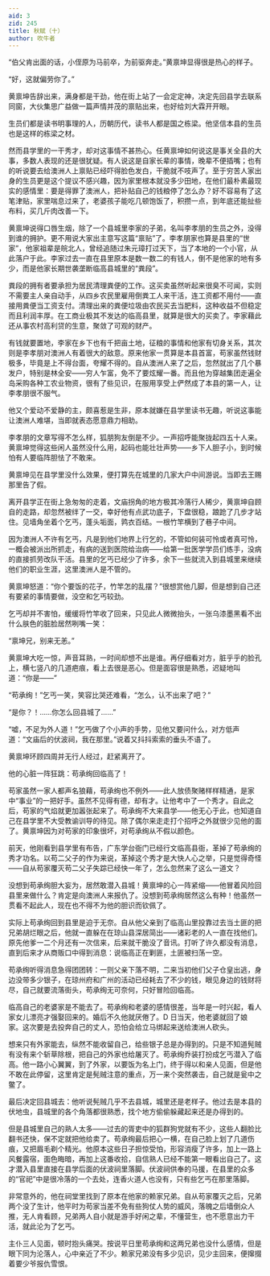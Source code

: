 ```yaml
---
aid: 3
zid: 245
title: 秋赋（十）
author: 吹牛者
---
```


“伯父肯出面的话，小侄原为马前卒，为前驱奔走。”黄禀坤显得很是热心的样子。

“好，这就偏劳你了。”

黄禀坤告辞出来，满身都是干劲，他在街上站了一会定定神，决定先回县学去联系同窗，大伙集思广益做一篇声情并茂的禀贴出来，也好给刘大霖开开眼。

生员们都是读书明事理的人，历朝历代，读书人都是国之栋梁。他坚信本县的生员也是这样的栋梁之材。

然而县学里的一干秀才，却对这事情不甚热心。任黄禀坤如何说这是事关全县的大事，多数人表现的还是很犹疑。有人说这是自家长辈的事情，晚辈不便插嘴；也有的听说要去给澳洲人上禀贴已经吓得脸色发白，干脆就不吱声了。至于穷苦人家出身的生员更是这个提议不感兴趣，因为家里根本就没多少田地，在他们最朴素最现实的感情里：要是得罪了澳洲人，把补贴自己的钱粮停了怎么办？好不容易有了这笔津贴，家里喘息过来了，老婆孩子能吃几顿饱饭了，积攒一点，到年底还能扯些布料，买几斤肉改善一下。

黄禀坤说得口唇生烟，除了一个县城里李家的子弟，名叫李孝朋的生员之外，没得到谁的拥护。更不用说大家出主意写这篇“禀贴”了。李孝朋家也算是县里的“世家”，他家祖辈是皖北人，曾经追随过朱元璋打过天下，当了本地的一个小官，从此落户于此。李家过去一直在县里原本是数一数二的有钱人，倒不是他家的地有多少，而是他家长期世袭垄断临高县城里的“粪段”。

粪段的拥有者要承担为居民清理粪便的工作。这买卖虽然听起来很臭不可闻，实则不需要主人亲自动手，从四乡农民里雇用倒粪工人来干活，连工资都不用付——直接用粪便当工资支付。清理出来的粪便垃圾由农民买去当肥料，这种收益不但稳定而且利润丰厚。在工商业极其不发达的临高县里，就算是很大的买卖了。李家藉此还从事农村高利贷的生意，聚敛了可观的财产。

有钱就要置地，李家在乡下也有千把亩土地，征粮的事情和他家有切身关系，其次则是李孝朋对澳洲人有着很大的敌意。原来他家一贯算是本县首富，苟家虽然钱财极多，毕竟是上不得台面，夸耀不得的。自从澳洲人来了之后，忽然就出了几个暴发户，特别是林全安——穷人乍富，免不了要炫耀一番。而且他为穿越集团走遍全岛采购各种工农业物资，很有了些见识，在服用享受上俨然成了本县的第一人，让李孝朋很不服气。

他又个爱动不爱静的主，颇喜惹是生非，原本就嫌在县学里读书无趣，听说这事能让澳洲人难堪，当即就表态愿意鼎力相助。

李孝朋的文章写得不怎么样，狐朋狗友倒是不少。一声招呼能聚拢起四五十人来。黄禀坤觉得这些闲人虽然没什么用，起码也能壮壮声势——乡下人胆子小，到时候怕有人要临阵胆怯了不敢来。

黄禀坤见在县学里没什么效果，便打算先在城里的几家大户中间游说。当即去王赐那里告了假。

离开县学正在街上急匆匆的走着，文庙拐角的地方极其冷落行人稀少，黄禀坤自顾自的走路，却忽然被绊了一交，幸好他有点武功底子，下盘很稳，踉跄了几步才站住。见墙角坐着个乞丐，蓬头垢面，鹑衣百结。一根竹竿横到了巷子中间。

因为澳洲人不许有乞丐，凡是到他们地界上行乞的，不管如何装可怜或者真可怜，一概会被派出所抓走，有病的送到医院给治病——给第一批医学学员们练手，没病的直接抓劳改队干活。县里的乞丐已经少了许多，余下一些就流入到县城里来继续他们的职业生涯，这里澳洲人是不管的。

黄禀坤怒道：“你个要饭的花子，竹竿怎的乱摆？”很想赏他几脚，但是想到自己还有要紧的事情要做，没空和乞丐较劲。

乞丐却并不害怕，缓缓将竹竿收了回来，只见此人微微抬头，一张乌漆墨黑看不出什么肤色的脏脸居然咧嘴一笑：

“禀坤兄，别来无恙。”

黄禀坤大吃一惊，声音耳熟，一时间却想不出是谁。再仔细看对方，脏乎乎的脸孔上，横七竖八的几道疤痕，看上去很是恶心。但是面容很是熟悉，迟疑地叫道：“你是——”

“苟承绚！”乞丐一笑，笑容比哭还难看，“怎么，认不出来了吧？”

“是你？！……你怎么回县城了……”

“嘘，不足为外人道！”乞丐做了个小声的手势，见他又要问什么，对方低声道：“文庙后的伏波祠，我在那里。”说着又抖抖索索的垂头不语了。

黄禀坤环顾四周并无行人经过，赶紧离开了。

他的心脏一阵狂跳：苟承绚回临高了！

苟家虽然一家人都声名狼藉，苟承绚也不例外——此人放债聚赌样样精通，是家中“事业”的一把好手。虽然不见得有德，却有才。让他考中了一个秀才。自此之后，苟家的气焰就更加嚣张起来了。苟承绚不大来县学——他无心于此，也知道自己在县学里不大受教谕训导的待见。除了偶尔来走走打个招呼之外就很少见他的面了。黄禀坤因为对苟家的印象很坏，对苟承绚从不假以颜色。

前天，他刚看到县学里有布告，广东学台衙门已经行文临高县衙，革掉了苟承绚的秀才功名。以苟二父子的作为来说，革掉这个秀才是大快人心之举，只是觉得奇怪——自从苟家覆灭苟二父子失踪已经快一年了，怎么忽然来了这么一道文？

没想到苟承绚胆大妄为，居然敢潜入县城！黄禀坤的心一阵紧缩——他冒着风险回县里来做什么？肯定是向澳洲人来报仇了。没想到苟承绚居然这么有种！他虽然一贯看不起此人，现在也不得不为他的胆识而钦佩了。

实际上苟承绚回到县里是迫于无奈。自从他父亲到了临高山里投靠过去当土匪的把兄弟胡烂眼之后，他就一直躲在在琼山县深居简出——诸彩老的人一直在找他们。原先他爹一二个月还有一次信来，后来就干脆没了音讯。打听了许久都没有消息，直到后来才从商贩口中得到消息：说临高正在剿匪，土匪被扫荡一空。

苟承绚听得消息急得团团转：一则父亲下落不明，二来当初他们父子仓皇出逃，身边没带多少银子，在琼州府和广州的活动已经耗去了不少的钱，眼见身边的钱财将尽，自己就要流落街头，苟承绚无可奈何，只好冒险回临高。

临高自己的老婆家是不能去了。苟承绚和老婆的感情很差，当年是一时兴起，看人家女儿漂亮才强娶回来的。婚后不久他就厌倦了。D 日当天，他老婆就回了娘家。这次要是去投奔自己的丈人，恐怕会给立马绑起来送给澳洲人砍头。

想来只有外家能去，纵然不能收留自己，给些银子总是办得到的。只是不知道髡贼有没有来个斩草除根，把自己的外家也给屠灭了。苟承绚乔装打扮成乞丐潜入了临高。他一路小心翼翼，到了外家，以要饭为名上门，终于得以和亲人见面，但是他不敢在此停留，这里肯定是髡贼注意的重点，万一来个突然袭击，自己就是瓮中之鳖了。

最后决定回县城去：他听说髡贼几乎不去县城，城里还是老样子。他过去是本县的伏地虫，县城里的各个角落都很熟悉，找个地方偷偷躲藏起来还是办得到的。

但是县城里自己的熟人太多——过去的胥吏中的狐群狗党就有不少，这些人翻脸比翻书还快，保不定就把他给卖了。苟承绚最后把心一横，在自己脸上划了几道伤痕，又把眉毛剃个精光。他原本这些日子担惊受怕，形容消瘦了许多，加上一路上风餐露宿，面色晦暗，再加上这番收拾，自信熟人已经不能第一眼看出自己了。这才潜入县里直接在县学后面的伏波祠里落脚。伏波祠供奉的马援，在县里的众多的“官祀”中是很冷落的一个去处，连香火道人也没有，只有些乞丐在那里落脚。

非常意外的，他在祠堂里找到了原本在他家的赖家兄弟。自从苟家覆灭之后，兄弟两个没了生计，他平时为苟家当差不免有些狗仗人势的威风，落魄之后墙倒众人推，无人肯看顾，兄弟两人自小就是游手好闲之辈，不懂营生，也不愿意出力干活，就此沦为了乞丐。

主仆三人见面，顿时抱头痛哭。按说平日里苟承绚和这两兄弟也没什么感情，但是眼下同为沦落人，心中亲近了不少。赖家兄弟没有多少见识，见少主回来，便撺掇着要少爷报仇雪恨。
